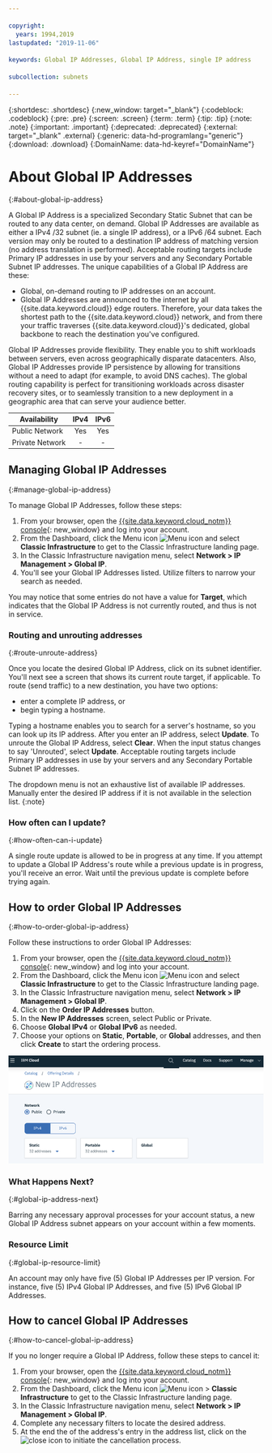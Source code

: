 ```yaml
---

copyright:
  years: 1994,2019
lastupdated: "2019-11-06"

keywords: Global IP Addresses, Global IP Address, single IP address

subcollection: subnets

---
```


{:shortdesc: .shortdesc}
{:new_window: target="_blank"}
{:codeblock: .codeblock}
{:pre: .pre}
{:screen: .screen}
{:term: .term}
{:tip: .tip}
{:note: .note}
{:important: .important}
{:deprecated: .deprecated}
{:external: target="_blank" .external}
{:generic: data-hd-programlang="generic"}
{:download: .download}
{:DomainName: data-hd-keyref="DomainName"}

# About Global IP Addresses
{:#about-global-ip-address}

A Global IP Address is a specialized Secondary Static Subnet that can be routed to any data center, on demand. Global IP Addresses are available as either a IPv4 /32 subnet (ie. a single IP address), or a IPv6 /64 subnet. Each version may only be routed to a destination IP address of matching version (no address translation is performed). Acceptable routing targets include Primary IP addresses in use by your servers and any Secondary Portable Subnet IP addresses. The unique capabilities of a Global IP Address are these:

  * Global, on-demand routing to IP addresses on an account.
  * Global IP Addresses are announced to the internet by all {{site.data.keyword.cloud}} edge routers. Therefore, your data takes the shortest path to the {{site.data.keyword.cloud}} network, and from there your traffic traverses {{site.data.keyword.cloud}}'s dedicated, global backbone to reach the destination you've configured.

Global IP Addresses provide flexibility. They enable you to shift workloads between servers, even across geographically disparate datacenters. Also, Global IP Addresses provide IP persistence by allowing for transitions without a need to adapt (for example, to avoid DNS caches). The global routing capability is perfect for transitioning workloads across disaster recovery sites, or to seamlessly transition to a new deployment in a geographic area that can serve your audience better.

| **Availability** | IPv4 | IPv6 |
| ---------------- | :--: | :--: |
| Public Network   | Yes  | Yes  |
| Private Network  |  -   |  -   |


## Managing Global IP Addresses
{:#manage-global-ip-address}

To manage Global IP Addresses, follow these steps:

 1. From your browser, open the [{{site.data.keyword.cloud_notm}} console](https://{DomainName}/){: new_window} and log into your account.
  1. From the Dashboard, click the Menu icon ![Menu icon](../../icons/icon_hamburger.svg) and select **Classic Infrastructure** to get to the Classic Infrastructure landing page.
 1. In the Classic Infrastructure navigation menu, select **Network > IP Management > Global IP**.
 1. You'll see your Global IP Addresses listed. Utilize filters to narrow your search as needed. 

You may notice that some entries do not have a value for **Target**, which indicates that the Global IP Address is not currently routed, and thus is not in service.

### Routing and unrouting addresses
{:#route-unroute-address}

Once you locate the desired Global IP Address, click on its subnet identifier. You'll next see a screen that shows its current route target, if applicable. To route (send traffic) to a new destination, you have two options:

 * enter a complete IP address, or
 * begin typing a hostname.

Typing a hostname enables you to search for a server's hostname, so you can look up its IP address. After you enter an IP address, select **Update**. To unroute the Global IP Address, select **Clear**. When the input status changes to say 'Unrouted', select **Update**. Acceptable routing targets include Primary IP addresses in use by your servers and any Secondary Portable Subnet IP addresses.

The dropdown menu is not an exhaustive list of available IP addresses. Manually enter the desired IP address if it is not available in the selection list.
{:note}

### How often can I update?
{:#how-often-can-i-update}

A single route update is allowed to be in progress at any time. If you attempt to update a Global IP Address's route while a previous update is in progress, you'll receive an error. Wait until the previous update is complete before trying again.


## How to order Global IP Addresses
{:#how-to-order-global-ip-address}

Follow these instructions to order Global IP Addresses:

  1. From your browser, open the [{{site.data.keyword.cloud_notm}} console](https://{DomainName}/){: new_window} and log into your account.
  1. From the Dashboard, click the Menu icon ![Menu icon](../../icons/icon_hamburger.svg) and select **Classic Infrastructure** to get to the Classic Infrastructure landing page.
  1. In the Classic Infrastructure navigation menu, select **Network > IP Management > Global IP**.
  1. Click on the **Order IP Addresses** button.
  1. In the **New IP Addresses** screen, select Public or Private.
  1. Choose **Global IPv4** or **Global IPv6** as needed.
  1. Choose your options on **Static**, **Portable**, or **Global** addresses, and then click **Create** to start the ordering process.

![Figure 1](images/1_2.png)

### What Happens Next?
{:#global-ip-address-next}

Barring any necessary approval processes for your account status, a new Global IP Address subnet appears on your account within a few moments.

### Resource Limit
{:#global-ip-resource-limit}

An account may only have five (5) Global IP Addresses per IP version. For instance, five (5) IPv4 Global IP Addresses, and five (5) IPv6 Global IP Addresses.

## How to cancel Global IP Addresses
{:#how-to-cancel-global-ip-address}

If you no longer require a Global IP Address, follow these steps to cancel it:

  1. From your browser, open the [{{site.data.keyword.cloud_notm}} console](https://{DomainName}/){: new_window} and log into your account.
  1. From the Dashboard, click the Menu icon ![Menu icon](../../icons/icon_hamburger.svg) > **Classic Infrastructure** to get to the Classic Infrastructure landing page.
  1. In the Classic Infrastructure navigation menu, select **Network > IP Management > Global IP**.
  1. Complete any necessary filters to locate the desired address.
  1. At the end the of the address's entry in the address list, click on the ![close icon](../../icons/close-tagging.svg)  to initiate the cancellation process.
